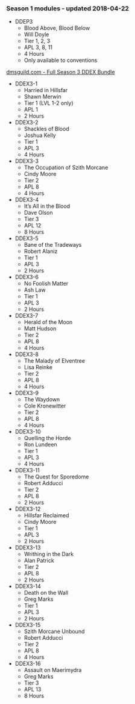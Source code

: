 ### Season 1 modules - updated 2018-04-22
* DDEP3
  * Blood Above, Blood Below
  * Will Doyle
  * Tier 1, 2, 3
  * APL 3, 8, 11
  * 4 Hours
  * Only available to conventions

[dmsguild.com - Full Season 3 DDEX Bundle](http://www.dmsguild.com/product/184208/DDEX3-Rage-of-Demons-Complete-BUNDLE)
* DDEX3-1
  * Harried in Hillsfar
  * Shawn Merwin
  * Tier 1 (LVL 1-2 only)
  * APL 1
  * 2 Hours
* DDEX3-2
  * Shackles of Blood
  * Joshua Kelly
  * Tier 1
  * APL 3
  * 4 Hours
* DDEX3-3
  * The Occupation of Szith Morcane
  * Cindy Moore
  * Tier 2
  * APL 8
  * 4 Hours
* DDEX3-4
  * It’s All in the Blood
  * Dave Olson
  * Tier 3
  * APL 12
  * 8 Hours
* DDEX3-5
  * Bane of the Tradeways
  * Robert Alaniz
  * Tier 1
  * APL 3
  * 2 Hours
* DDEX3-6
  * No Foolish Matter
  * Ash Law
  * Tier 1
  * APL 3
  * 2 Hours
* DDEX3-7
  * Herald of the Moon
  * Matt Hudson
  * Tier 2
  * APL 8
  * 4 Hours
* DDEX3-8
  * The Malady of Elventree
  * Lisa Reinke
  * Tier 2
  * APL 8
  * 4 Hours
* DDEX3-9
  * The Waydown
  * Cole Kronewitter
  * Tier 2
  * APL 8
  * 4 Hours
* DDEX3-10
  * Quelling the Horde
  * Ron Lundeen
  * Tier 1
  * APL 3
  * 4 Hours
* DDEX3-11
  * The Quest for Sporedome
  * Robert Adducci
  * Tier 2
  * APL 8
  * 2 Hours
* DDEX3-12
  * Hillsfar Reclaimed
  * Cindy Moore
  * Tier 1
  * APL 3
  * 2 Hours
* DDEX3-13
  * Writhing in the Dark
  * Alan Patrick
  * Tier 2
  * APL 8
  * 2 Hours
* DDEX3-14
  * Death on the Wall
  * Greg Marks
  * Tier 1
  * APL 3
  * 2 Hours
* DDEX3-15
  * Szith Morcane Unbound
  * Robert Adducci
  * Tier 2
  * APL 8
  * 4 Hours
* DDEX3-16
  * Assault on Maerimydra
  * Greg Marks
  * Tier 3
  * APL 13
  * 8 Hours
